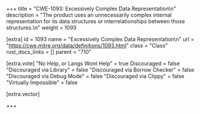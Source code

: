 +++
title = "CWE-1093: Excessively Complex Data Representation\n"
description = "The product uses an unnecessarily complex internal representation for its data structures or interrelationships between those structures.\n"
weight = 1093

[extra]
id = 1093
name = "Excessively Complex Data Representation\n"
url = "https://cwe.mitre.org/data/definitions/1093.html"
class = "Class"
rust_docs_links = []
parent = "710"

[extra.vote]
"No Help, or Langs Wont Help" = true
Discouraged = false
"Discouraged via Library" = false
"Discouraged via Borrow Checker" = false
"Discouraged via Debug Mode" = false
"Discouraged via Clippy" = false
"Virtually Impossible" = false

[extra.vector]

+++